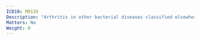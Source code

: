 ```yaml
---
ICD10: M0135
Description: "Arthritis in other bacterial diseases classified elsewhere: Pelvic region and thigh"
Matters: No
Weight: 0
---
```

